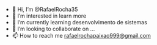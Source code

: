 - 👋 Hi, I’m @RafaelRocha35
- 👀 I’m interested in learn more
- 🌱 I’m currently learning desenvolvimento de sistemas
- 💞️ I’m looking to collaborate on ...
- 📫 How to reach me rafaelrochapaixao999@gmail.com

<!---
RafaelRocha35/RafaelRocha35 is a ✨ special ✨ repository because its `README.md` (this file) appears on your GitHub profile.
You can click the Preview link to take a look at your changes.
--->
